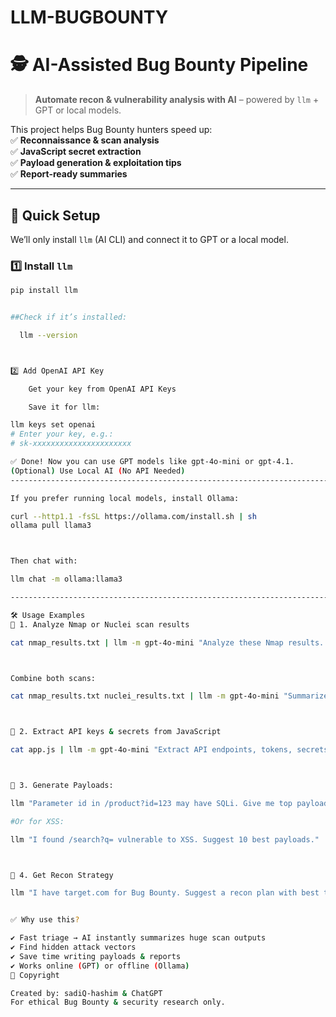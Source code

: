 # LLM-BUGBOUNTY

# 🕵️ AI-Assisted Bug Bounty Pipeline  

> **Automate recon & vulnerability analysis with AI** – powered by `llm` + GPT or local models.  

This project helps Bug Bounty hunters speed up:  
✅ **Reconnaissance & scan analysis**  
✅ **JavaScript secret extraction**  
✅ **Payload generation & exploitation tips**  
✅ **Report-ready summaries**  

---

## 🚀 Quick Setup  

We’ll only install `llm` (AI CLI) and connect it to GPT or a local model.  

### 1️⃣ Install `llm`  

```bash
pip install llm


##Check if it’s installed:

  llm --version



2️⃣ Add OpenAI API Key

    Get your key from OpenAI API Keys

    Save it for llm:

llm keys set openai
# Enter your key, e.g.:
# sk-xxxxxxxxxxxxxxxxxxxxxx

✅ Done! Now you can use GPT models like gpt-4o-mini or gpt-4.1.
(Optional) Use Local AI (No API Needed)
-----------------------------------------------------------------------------------------------------------------------------------------------------------------------

If you prefer running local models, install Ollama:

curl --http1.1 -fsSL https://ollama.com/install.sh | sh
ollama pull llama3



Then chat with:

llm chat -m ollama:llama3

---------------------------------------------------------------------------------------------------------------------------------------------------------------

🛠️ Usage Examples
🔹 1. Analyze Nmap or Nuclei scan results

cat nmap_results.txt | llm -m gpt-4o-mini "Analyze these Nmap results. Identify critical services and suggest exploitation paths."



Combine both scans:

cat nmap_results.txt nuclei_results.txt | llm -m gpt-4o-mini "Summarize & prioritize vulnerabilities. Suggest top 3 attack paths."



🔹 2. Extract API keys & secrets from JavaScript

cat app.js | llm -m gpt-4o-mini "Extract API endpoints, tokens, secrets, and hidden debug parameters from this JS file."



🔹 3. Generate Payloads:

llm "Parameter id in /product?id=123 may have SQLi. Give me top payloads & bypass techniques."

#Or for XSS:

llm "I found /search?q= vulnerable to XSS. Suggest 10 best payloads."



🔹 4. Get Recon Strategy

llm "I have target.com for Bug Bounty. Suggest a recon plan with best tools & commands."


✅ Why use this?

✔️ Fast triage → AI instantly summarizes huge scan outputs
✔️ Find hidden attack vectors
✔️ Save time writing payloads & reports
✔️ Works online (GPT) or offline (Ollama)
📜 Copyright

Created by: sadiQ-hashim & ChatGPT
For ethical Bug Bounty & security research only.
